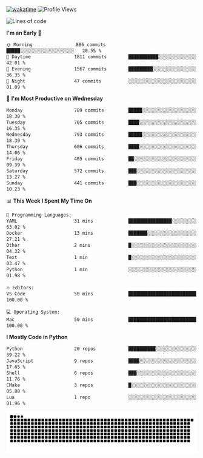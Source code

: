 [![wakatime](https://wakatime.com/badge/user/b920b284-3cde-4cd4-b72e-f7f22d050b16.svg)](https://wakatime.com/@b920b284-3cde-4cd4-b72e-f7f22d050b16)
![Profile Views](http://img.shields.io/badge/Profile%20Views-4586-blue)
<!--START_SECTION:waka-->
![Lines of code](https://img.shields.io/badge/From%20Hello%20World%20I%27ve%20Written-5.1%20million%20lines%20of%20code-blue)

**I'm an Early 🐤** 

```text
🌞 Morning                886 commits         █████░░░░░░░░░░░░░░░░░░░░   20.55 % 
🌆 Daytime                1811 commits        ███████████░░░░░░░░░░░░░░   42.01 % 
🌃 Evening                1567 commits        █████████░░░░░░░░░░░░░░░░   36.35 % 
🌙 Night                  47 commits          ░░░░░░░░░░░░░░░░░░░░░░░░░   01.09 % 
```
📅 **I'm Most Productive on Wednesday** 

```text
Monday                   789 commits         █████░░░░░░░░░░░░░░░░░░░░   18.30 % 
Tuesday                  705 commits         ████░░░░░░░░░░░░░░░░░░░░░   16.35 % 
Wednesday                793 commits         █████░░░░░░░░░░░░░░░░░░░░   18.39 % 
Thursday                 606 commits         ████░░░░░░░░░░░░░░░░░░░░░   14.06 % 
Friday                   405 commits         ██░░░░░░░░░░░░░░░░░░░░░░░   09.39 % 
Saturday                 572 commits         ███░░░░░░░░░░░░░░░░░░░░░░   13.27 % 
Sunday                   441 commits         ███░░░░░░░░░░░░░░░░░░░░░░   10.23 % 
```


📊 **This Week I Spent My Time On** 

```text
💬 Programming Languages: 
YAML                     31 mins             ████████████████░░░░░░░░░   63.02 % 
Docker                   13 mins             ███████░░░░░░░░░░░░░░░░░░   27.21 % 
Other                    2 mins              █░░░░░░░░░░░░░░░░░░░░░░░░   04.32 % 
Text                     1 min               █░░░░░░░░░░░░░░░░░░░░░░░░   03.47 % 
Python                   1 min               ░░░░░░░░░░░░░░░░░░░░░░░░░   01.98 % 

🔥 Editors: 
VS Code                  50 mins             █████████████████████████   100.00 % 

💻 Operating System: 
Mac                      50 mins             █████████████████████████   100.00 % 
```

**I Mostly Code in Python** 

```text
Python                   20 repos            ██████████░░░░░░░░░░░░░░░   39.22 % 
JavaScript               9 repos             ████░░░░░░░░░░░░░░░░░░░░░   17.65 % 
Shell                    6 repos             ███░░░░░░░░░░░░░░░░░░░░░░   11.76 % 
CMake                    3 repos             █░░░░░░░░░░░░░░░░░░░░░░░░   05.88 % 
Lua                      1 repo              ░░░░░░░░░░░░░░░░░░░░░░░░░   01.96 % 
```




<!--END_SECTION:waka-->
![Snake animation](https://raw.githubusercontent.com/timmypidashev/timmypidashev/main/commits.svg)
